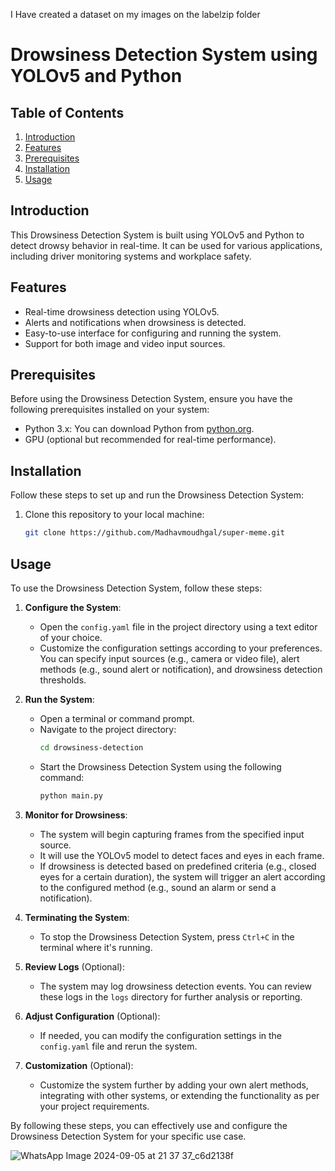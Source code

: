 
I Have created a dataset on my images on the labelzip folder
# Drowsiness Detection System using YOLOv5 and Python

## Table of Contents
1. [Introduction](#introduction)
2. [Features](#features)
3. [Prerequisites](#prerequisites)
4. [Installation](#installation)
5. [Usage](#usage)

## Introduction
This Drowsiness Detection System is built using YOLOv5 and Python to detect drowsy behavior in real-time. It can be used for various applications, including driver monitoring systems and workplace safety.

## Features
- Real-time drowsiness detection using YOLOv5.
- Alerts and notifications when drowsiness is detected.
- Easy-to-use interface for configuring and running the system.
- Support for both image and video input sources.

## Prerequisites
Before using the Drowsiness Detection System, ensure you have the following prerequisites installed on your system:

- Python 3.x: You can download Python from [python.org](https://www.python.org/downloads/).
- GPU (optional but recommended for real-time performance).

## Installation
Follow these steps to set up and run the Drowsiness Detection System:

1. Clone this repository to your local machine:
   ```bash
   git clone https://github.com/Madhavmoudhgal/super-meme.git
## Usage
To use the Drowsiness Detection System, follow these steps:

1. **Configure the System**:
   - Open the `config.yaml` file in the project directory using a text editor of your choice.
   - Customize the configuration settings according to your preferences. You can specify input sources (e.g., camera or video file), alert methods (e.g., sound alert or notification), and drowsiness detection thresholds.

2. **Run the System**:
   - Open a terminal or command prompt.
   - Navigate to the project directory:
     ```bash
     cd drowsiness-detection
     ```
   - Start the Drowsiness Detection System using the following command:
     ```bash
     python main.py
     ```

3. **Monitor for Drowsiness**:
   - The system will begin capturing frames from the specified input source.
   - It will use the YOLOv5 model to detect faces and eyes in each frame.
   - If drowsiness is detected based on predefined criteria (e.g., closed eyes for a certain duration), the system will trigger an alert according to the configured method (e.g., sound an alarm or send a notification).

4. **Terminating the System**:
   - To stop the Drowsiness Detection System, press `Ctrl+C` in the terminal where it's running.

5. **Review Logs** (Optional):
   - The system may log drowsiness detection events. You can review these logs in the `logs` directory for further analysis or reporting.

6. **Adjust Configuration** (Optional):
   - If needed, you can modify the configuration settings in the `config.yaml` file and rerun the system.

7. **Customization** (Optional):
   - Customize the system further by adding your own alert methods, integrating with other systems, or extending the functionality as per your project requirements.

By following these steps, you can effectively use and configure the Drowsiness Detection System for your specific use case.


![WhatsApp Image 2024-09-05 at 21 37 37_c6d2138f](https://github.com/user-attachments/assets/8e00867e-4892-4e60-8475-b5aefb67031d)

